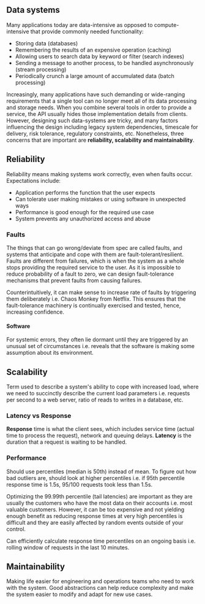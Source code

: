 ## Data systems

Many applications today are data-intensive as opposed to compute-intensive that provide commonly needed functionality:

- Storing data (databases)
- Remembering the results of an expensive operation (caching)
- Allowing users to search data by keyword or filter (search indexes)
- Sending a message to another process, to be handled asynchronously (stream processing)
- Periodically crunch a large amount of accumulated data (batch processing)

Increasingly, many applications have such demanding or wide-ranging requirements that a single tool can no longer meet all of its data processing and storage needs. When you combine several tools in order to provide a service, the API usually hides those implementation details from clients. However, designing such data-systems are tricky, and many factors influencing the design including legacy system dependencies, timescale for delivery, risk tolerance, regulatory constraints, etc. Nonetheless, three concerns that are important are **reliability, scalability and maintainability**.

## Reliability

Reliability means making systems work correctly, even when faults occur. Expectations include:

- Application performs the function that the user expects
- Can tolerate user making mistakes or using software in unexpected ways
- Performance is good enough for the required use case
- System prevents any unauthorized access and abuse

### Faults

The things that can go wrong/deviate from spec are called faults, and systems that anticipate and cope with them are fault-tolerant/resilient. Faults are different from failures, which is when the system as a whole stops providing the required service to the user. As it is impossible to reduce probability of a fault to zero, we can design fault-tolerance mechanisms that prevent faults from causing failures.

Counterintuitively, it can make sense to increase rate of faults by triggering them deliberately i.e. Chaos Monkey from Netflix. This ensures that the fault-tolerance machinery is continually exercised and tested, hence, increasing confidence.

#### Software

For systemic errors, they often lie dormant until they are triggered by an unusual set of circumstances i.e. reveals that the software is making some assumption about its environment.

## Scalability

Term used to describe a system's ability to cope with increased load, where we need to succinctly describe the current load parameters i.e. requests per second to a web server, ratio of reads to writes in a database, etc.

### Latency vs Response

**Response** time is what the client sees, which includes service time (actual time to process the request), network and queuing delays. **Latency** is the duration that a request is waiting to be handled.

### Performance

Should use percentiles (median is 50th) instead of mean. To figure out how bad outliers are, should look at higher percentiles i.e. if 95th percentile response time is 1.5s, 95/100 requests took less than 1.5s.

Optimizing the 99.99th percentile (tail latencies) are important as they are usually the customers who have the most data on their accounts i.e. most valuable customers. However, it can be too expensive and not yielding enough benefit as reducing response times at very high percentiles is difficult and they are easily affected by random events outside of your control.

Can efficiently calculate response time percentiles on an ongoing basis i.e. rolling window of requests in the last 10 minutes.

## Maintainability

Making life easier for engineering and operations teams who need to work with the system. Good abstractions can help reduce complexity and make the system easier to modify and adapt for new use cases.
